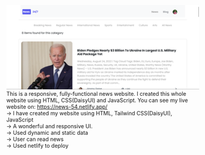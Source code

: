 <img src='News.png'>
This is a responsive, fully-functional news website. I created this whole website using HTML, CSS(DaisyUI) and JavaScript. You can see my live website on: <a href="https://news-54.netlify.app/">https://news-54.netlify.app/</a><br>
-> I have created my website using HTML, Tailwind CSS(DaisyUI), JavaScript<br>
-> A wonderful and responsive UI.<br>
-> Used dynamic and static data<br>
-> User can read news<br>
-> Used netlify to deploy<br>

